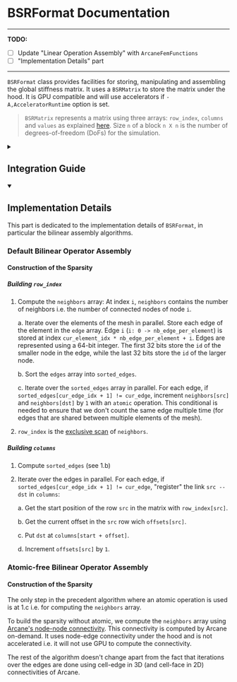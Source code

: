 # BSRFormat Documentation

--- 
**TODO:**
- [ ] Update "Linear Operation Assembly" with `ArcaneFemFunctions`
- [ ] "Implementation Details" part
---

`BSRFormat` class provides facilities for storing, manipulating and assembling the global stiffness matrix. It uses a `BSRMatrix` to store the matrix under the hood. It is GPU compatible and will use accelerators if `-A,AcceleratorRuntime` option is set.

> `BSRMatrix` represents a matrix using three arrays: `row_index`, `columns` and `values` as explained [here](https://www.intel.com/content/www/us/en/docs/onemkl/developer-reference-c/2024-0/sparse-blas-bsr-matrix-storage-format.html). Size `n` of a block `n X n` is the number of degrees-of-freedom (DoFs) for the simulation.

<details>
  <summary><h2>Integration Guide</h2></summary>

### Setting up

To use `BSRFormat` in your module you will need to make it a member field. You must call its constructor.

```cpp
// proto: BSRFormat(ITraceMng* tm, RunQueue& queue, const FemDoFsOnNodes& dofs_on_nodes)

class FemModule : public ArcaneFemObject {
  FemModule(const ModuleBuildInfo& mbi) {   // ctor
    // ...
    m_bsr_format = BSRFormat<1>(mbi.subDomain()->traceMng(), *(mbi.subDomain()->acceleratorMng()->defaultQueue()), m_dofs_on_nodes);
  }
  // ...
  BSRFormat<1> m_bsr_format;                // 1 degree-of-freedom
}
```

Then you must initialize it using the `initialize(...)` method:

```cpp
// proto: void initialize(IMesh* mesh, Int32 nb_edge, bool does_linear_system_use_csr)
//   - nb_edge: number of edge in 3D, number of face in 2D
//   - does_linear_system_use_csr: True if Hypre is the backend, False otherwise

void FemModule::startInit() {
  // ...
  auto use_csr_in_linear_system = options()->linearSystem.serviceName() == "HypreLinearSystem";
  auto nb_edge = mesh->dimension() == 2 ? nbFace() : nbEdge();
  m_bsr_format.initialize(mesh, nb_edge, use_csr_in_linear_system); // initialize BSRFormat
}
```
### Bilinear Operator Assembly

`BSRFormat` offers two approaches for assembling the bilinear operator i.e. global stiffness matrix:
1. Default
2. Atomic-free

For both approaches, ArcaneFEM divides the assembly in 2 sub-steps:
1. Construction of the sparsity of the structure
2. Assembly of the contributions of local element matrix

<details open>
  <summary><h4>Default</h4></summary>

The default way of assembling the global stiffness matrix is by integrating over the elements of the mesh.
Because of that and of GPU compatibility (i.e. shared-memory parallelism), this method uses an `atomic` operation within its implementation.

> In theory, these operations can lead to non-deterministic behavior, i.e. to a matrix whose coefficients can change from one run to the next for the same simulation.
> In practice, no such behavior has been observed by us, even in large test case.

##### Construction of the Sparsity

```cpp
void FemModule::compute() {
  // ...
  m_bsr_format.computeSparsity()
}
```
  
##### Assembly of the Contributions

```cpp
namespace ax = Arcane::Accelerator;

// ...

ARCCORE_HOST_DEVICE FixedMatrix<3, 3> computeElementMatrixTria3(CellLocalId cell_lid, const IndexedCellNodeConnectivityView& cn_cv, const ax::VariableNodeReal3InView& in_node_coord) { ... }

void FemModule::compute() {
  // ...
  UnstructuredMeshConnectivityView m_connectivity_view(mesh());
  auto cn_cv = m_connectivity_view.cellNode();
  auto command = makeCommand(m_queue);
  auto in_node_coord = ax::viewIn(command, m_node_coord);
  m_bsr_format.assembleBilinear([=] ARCCORE_HOST_DEVICE(CellLocalId cell_lid) { return computeElementMatrixTria3(cell_lid, cn_cv, in_node_coord); });
}
```

</details>

<details open>
  <summary><h4>Atomic-free</h4></summary>

This method assembles the global stiffness by integrating over the nodes of the mesh. It does not use `atomic` operations and therefore is deterministic.

##### Construction of the Sparsity

```cpp
void FemModule::compute() {
  // ...
  m_bsr_format.computeSparsityAtomicFree()
}
```

##### Assembly of the Contributions

```cpp
namespace ax = Arcane::Accelerator;

// ...

ARCCORE_HOST_DEVICE FixedMatrix<3, 3> computeElementMatrixTria3(CellLocalId cell_lid, const IndexedCellNodeConnectivityView& cn_cv, const ax::VariableNodeReal3InView& in_node_coord) { ... }

void FemModule::compute() {
  // ...
  UnstructuredMeshConnectivityView m_connectivity_view(mesh());
  auto cn_cv = m_connectivity_view.cellNode();
  auto command = makeCommand(m_queue);
  auto in_node_coord = ax::viewIn(command, m_node_coord);
  m_bsr_format.assembleBilinearAtomicFree([=] ARCCORE_HOST_DEVICE(CellLocalId cell_lid) { return computeElementMatrixTria3(cell_lid, cn_cv, in_node_coord); });
}
```

</details>

### Linear Operator Assembly 

The `setValue(DoFLocalId row, DoFLocalId col, Real value)` method of `BSRMatrix` can be used to set coeffcients in the matrix.
You can access the representation of `BSRFormat` i.e. `BSRMatrix` by using the `matrix()` method.

Exemple (applying Dirichlet boundary condition):
```cpp
// ...
Real Penalty = options()->penalty(); // 1.0e30 is the default
ENUMERATE_ (Node, inode, ownNodes()) {
  NodeLocalId node_id = *inode;
  if (m_u_dirichlet[node_id]) {
    DoFLocalId dof_id = node_dof.dofId(*inode, 0);
    m_bsr_format.matrix().setValue(dof_id, dof_id, Penalty);
    Real u_g = Penalty * m_u[node_id];
    rhs_values[dof_id] = u_g;
  }
} 
```

### Translate BSRFormat to DoFLinearSystem

ArcaneFEM uses `DoFLinearSystem` class to represent and handle linear systems. You can translate the BSRFormat to a given linear system using the `toLinearSystem(DoFLinearSystem &ls)` method:

</details>

<details open>
  <summary><h2>Implementation Details</h2></summary>

  This part is dedicated to the implementation details of `BSRFormat`, in particular the bilinear assembly algorithms.

  ### Default Bilinear Operator Assembly

  #### Construction of the Sparsity

  ##### Building `row_index`

  1. Compute the `neighbors` array: At index `i`, `neighbors` contains the number of neighbors i.e. the number of connected nodes of node `i`.

     a. Iterate over the elements of the mesh in parallel. Store each edge of the element in the `edge` array. Edge `i` (`i: 0 -> nb_edge_per_element`) is stored at index `cur_element_idx * nb_edge_per_element + i`. Edges are represented using a 64-bit integer. The first 32 bits store the `id` of the smaller node in the edge, while the last 32 bits store the `id` of the larger node.

     b. Sort the `edges` array into `sorted_edges`.

     c. Iterate over the `sorted_edges` array in parallel. For each edge, if `sorted_edges[cur_edge_idx + 1] != cur_edge`, increment `neighbors[src]` and `neighbors[dst]` by `1` with an `atomic` operation. This conditional is needed to ensure that we don't count the same edge multiple time (for edges that are shared between multiple elements of the mesh).

  2. `row_index` is the [exclusive scan](https://en.wikipedia.org/wiki/Prefix_sum#Inclusive_and_exclusive_scans) of `neighbors`.

 ##### Building `columns`

 1. Compute `sorted_edges` (see 1.b)
 2. Iterate over the edges in parallel. For each edge, if `sorted_edges[cur_edge_idx + 1] != cur_edge`, "register" the link `src -- dst` in `columns`:

     a. Get the start position of the row `src` in the matrix with `row_index[src]`.

     b. Get the current offset in the `src` row wich `offsets[src]`.

     c. Put `dst` at `columns[start + offset]`.

     d. Increment `offsets[src]` by `1`.

### Atomic-free Bilinear Operator Assembly

#### Construction of the Sparsity

The only step in the precedent algorithm where an atomic operation is used is at 1.c i.e. for computing the `neighbors` array.

To build the sparsity without atomic, we compute the `neighbors` array using [Arcane's node-node connectivity](https://github.com/arcaneframework/framework/pull/1614). This connectivity is computed by Arcane on-demand. It uses node-edge connectivity under the hood and is not accelerated i.e. it will not use GPU to compute the connectivity.

The rest of the algorithm doesn't change apart from the fact that iterations over the edges are done using cell-edge in 3D (and cell-face in 2D) connectivities of Arcane.
